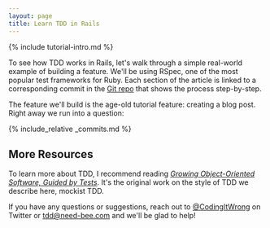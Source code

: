 ```yaml
---
layout: page
title: Learn TDD in Rails
---
```


{% include tutorial-intro.md %}

To see how TDD works in Rails, let's walk through a simple real-world example of building a feature. We'll be using RSpec, one of the most popular test frameworks for Ruby. Each section of the article is linked to a corresponding commit in the [Git repo](https://github.com/learn-tdd-in/rails) that shows the process step-by-step.

The feature we'll build is the age-old tutorial feature: creating a blog post. Right away we run into a question:

{% include_relative _commits.md %}

## More Resources

To learn more about TDD, I recommend reading [*Growing Object-Oriented Software, Guided by Tests*](http://www.informit.com/store/growing-object-oriented-software-guided-by-tests-9780321503626). It's the original work on the style of TDD we describe here, mockist TDD.

If you have any questions or suggestions, reach out to [@CodingItWrong](https://twitter.com/CodingItWrong) on Twitter or <tdd@need-bee.com> and we'll be glad to help!
